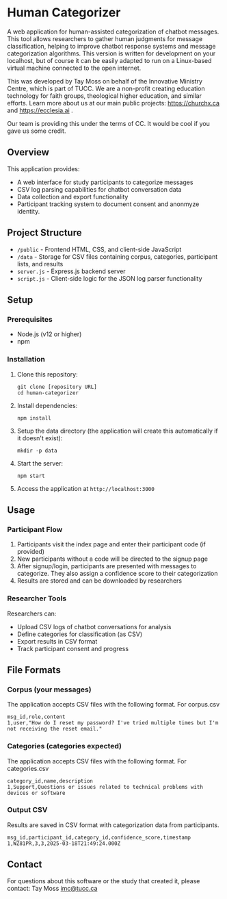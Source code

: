# Human Categorizer

A web application for human-assisted categorization of chatbot messages. This tool allows researchers to gather human judgments for message classification, helping to improve chatbot response systems and message categorization algorithms.  This version is written for development on your localhost, but of course it can be easily adapted to run on a Linux-based virtual machine connected to the open internet.

This was developed by Tay Moss on behalf of the Innovative Ministry Centre, which is part of TUCC. We are a non-profit creating education technology for faith groups, theological higher education, and similar efforts. Learn more about us at our main public projects: https://churchx.ca and https://ecclesia.ai .

Our team is providing this under the terms of CC. It would be cool if you gave us some credit.  

## Overview

This application provides:
- A web interface for study participants to categorize messages
- CSV log parsing capabilities for chatbot conversation data
- Data collection and export functionality
- Participant tracking system to document consent and anonmyze identity.

## Project Structure

- `/public` - Frontend HTML, CSS, and client-side JavaScript
- `/data` - Storage for CSV files containing corpus, categories, participant lists, and results
- `server.js` - Express.js backend server
- `script.js` - Client-side logic for the JSON log parser functionality

## Setup

### Prerequisites

- Node.js (v12 or higher)
- npm

### Installation

1. Clone this repository:
   ```
   git clone [repository URL]
   cd human-categorizer
   ```

2. Install dependencies:
   ```
   npm install
   ```

3. Setup the data directory (the application will create this automatically if it doesn't exist):
   ```
   mkdir -p data
   ```

4. Start the server:
   ```
   npm start
   ```

5. Access the application at `http://localhost:3000`

## Usage

### Participant Flow

1. Participants visit the index page and enter their participant code (if provided)
2. New participants without a code will be directed to the signup page
3. After signup/login, participants are presented with messages to categorize. They also assign a confidence score to their categorization
4. Results are stored and can be downloaded by researchers

### Researcher Tools

Researchers can:
- Upload CSV logs of chatbot conversations for analysis
- Define categories for classification (as CSV)
- Export results in CSV format
- Track participant consent and progress

## File Formats

### Corpus (your messages)

The application accepts CSV files with the following format.
For corpus.csv

   ```
msg_id,role,content
1,user,"How do I reset my password? I've tried multiple times but I'm not receiving the reset email."
   ```
### Categories (categories expected)

The application accepts CSV files with the following format.
For categories.csv
   ```
category_id,name,description
1,Support,Questions or issues related to technical problems with devices or software
   ```

### Output CSV

Results are saved in CSV format with categorization data from participants.
   ```
msg_id,participant_id,category_id,confidence_score,timestamp 
1,WZ81PR,3,3,2025-03-18T21:49:24.000Z
   ```

## Contact

For questions about this software or the study that created it, please contact: 
Tay Moss
imc@tucc.ca 
